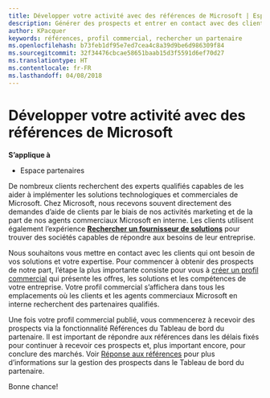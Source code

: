 ```yaml
---
title: Développer votre activité avec des références de Microsoft | Espace partenaires
description: Générer des prospects et entrer en contact avec des clients qui ont besoin d’aide pour mettre en œuvre des solutions et des produits Microsoft.
author: KPacquer
keywords: références, profil commercial, rechercher un partenaire
ms.openlocfilehash: b73feb1df95e7ed7cea4c8a39d9be6d986309f84
ms.sourcegitcommit: 32f34476cbcae58651baab15d3f5591d6ef70d27
ms.translationtype: HT
ms.contentlocale: fr-FR
ms.lasthandoff: 04/08/2018
---
```

<!-- FWLink:  https://go.microsoft.com/fwlink/?linkid=849775 (top of page) -->

# <a name="grow-your-business-with-referrals-from-microsoft"></a>Développer votre activité avec des références de Microsoft

**S’applique à**

-  Espace partenaires

De nombreux clients recherchent des experts qualifiés capables de les aider à implémenter les solutions technologiques et commerciales de Microsoft. Chez Microsoft, nous recevons souvent directement des demandes d’aide de clients par le biais de nos activités marketing et de la part de nos agents commerciaux Microsoft en interne. Les clients utilisent également l’expérience [**Rechercher un fournisseur de solutions**](https://www.microsoft.com/solution-providers/search) pour trouver des sociétés capables de répondre aux besoins de leur entreprise. 

Nous souhaitons vous mettre en contact avec les clients qui ont besoin de vos solutions et votre expertise. Pour commencer à obtenir des prospects de notre part, l’étape la plus importante consiste pour vous à [créer un profil commercial](create-a-marketing-profile.md) qui présente les offres, les solutions et les compétences de votre entreprise. Votre profil commercial s’affichera dans tous les emplacements où les clients et les agents commerciaux Microsoft en interne recherchent des partenaires qualifiés. 

 Une fois votre profil commercial publié, vous commencerez à recevoir des prospects via la fonctionnalité Références du Tableau de bord du partenaire. Il est important de répondre aux références dans les délais fixés pour continuer à recevoir ces prospects et, plus important encore, pour conclure des marchés. Voir [Réponse aux références](responding-to-referrals.md) pour plus d’informations sur la gestion des prospects dans le Tableau de bord du partenaire.  

Bonne chance!

<!-- 
*  [Analyze your business profile](analyze-your-marketing-profile.md) Regularly review and optimize your business profile to make sure you’re getting in front of your target customers.
-->
